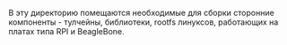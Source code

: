 В эту директорию помещаются необходимые для сборки сторонние компоненты - тулчейны, библиотеки, rootfs линуксов, работающих на платах типа RPI и BeagleBone.
